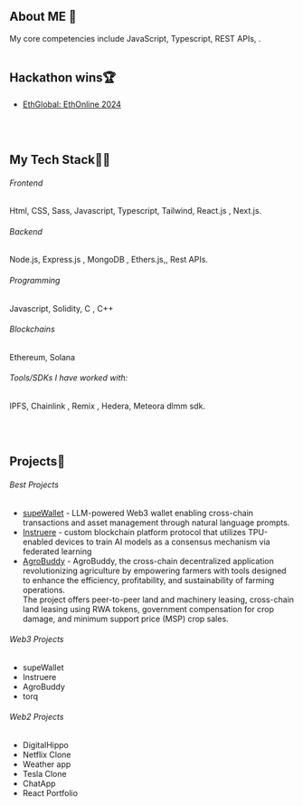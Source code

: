 ## About ME 💬
My core competencies include JavaScript, Typescript, REST APIs, . 
</br>
</br>

## Hackathon wins🏆
- [EthGlobal: EthOnline 2024](https://ethglobal.com/showcase/supewallet-4deag) </br>
</br>
</br>

## My Tech Stack👨‍💻

###### Frontend
Html, CSS, Sass, Javascript, Typescript, Tailwind, React.js , Next.js.

###### Backend
Node.js, Express.js , MongoDB , Ethers.js,, Rest APIs.

###### Programming
Javascript, Solidity, C , C++

###### Blockchains
Ethereum, Solana

###### Tools/SDKs I have worked with:
IPFS, Chainlink , Remix , Hedera, Meteora dlmm sdk.



</br>
</br>

## Projects🌱

###### Best Projects
- [supeWallet](https://github.com/a-sahil/supeWallet) - LLM-powered Web3 wallet enabling cross-chain transactions and asset management through natural language prompts. </br>
- [Instruere](https://github.com/a-sahil/instruere-APTOS) -  custom blockchain platform protocol that utilizes TPU-enabled devices to train AI models as a consensus mechanism via
federated learning </br>
- [AgroBuddy](https://github.com/a-sahil/agroBuddy) - AgroBuddy, the cross-chain decentralized application revolutionizing agriculture by empowering farmers with tools designed to enhance the efficiency, profitability, and sustainability of farming operations.</br> 
The project offers peer-to-peer land and machinery leasing, cross-chain land leasing using RWA tokens, government compensation for crop damage, and minimum support price (MSP) crop sales.


###### Web3 Projects
- supeWallet </br>
- Instruere </br>
- AgroBuddy </br>
- torq </br>


###### Web2 Projects
- DigitalHippo </br>
- Netflix Clone </br>
- Weather app </br>
- Tesla Clone </br>
- ChatApp </br>
- React Portfolio </br>
</br>
</br>
